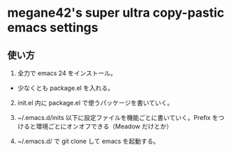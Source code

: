 # megane42's super ultra copy-pastic emacs settings

## 使い方

1. 全力で emacs 24 をインストール。
  * 少なくとも package.el を入れる。

2. init.el 内に package.el で使うパッケージを書いていく。

3. ~/.emacs.d/inits 以下に設定ファイルを機能ごとに書いていく。Prefix をつけると環境ごとにオンオフできる（Meadow だけとか）

4. ~/.emacs.d/ で git clone して emacs を起動する。
